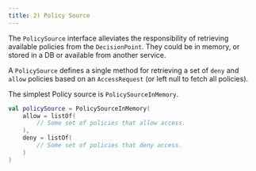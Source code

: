 ```yaml
---
title: 2) Policy Source
---
```


The `PolicySource` interface alleviates the responsibility of retrieving available policies from the `DecisionPoint`.
They could be in memory, or stored in a DB or available from another service.

A `PolicySource` defines a single method for retrieving a set of `deny` and `allow` policies based on an `AccessRequest` (or
left null to fetch all policies).

The simplest Policy source is `PolicySourceInMemory`.
```kotlin
val policySource = PolicySourceInMemory(
    allow = listOf(
        // Some set of policies that allow access.
    ),
    deny = listOf(
        // Some set of policies that deny access.
    )
)
```



